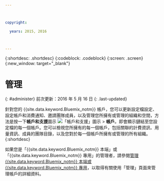 ```yaml
---



copyright:

  years: 2015, 2016



---
```


{:shortdesc: .shortdesc}
{:codeblock: .codeblock}
{:screen: .screen}
{:new_window: target="_blank"}


# 管理
{: #administer}
前次更新：2016 年 5 月 16 日
{: .last-updated}

針對您的 {{site.data.keyword.Bluemix_notm}} 帳戶，您可以更新設定檔設定、設定帳戶和消費通知、邀請團隊成員，以及管理您所擁有或管理的組織和空間，方法是按一下**帳戶和支援**圖示 ![「帳戶和支援」圖示](../admin/images/account_support.svg) &gt; **帳戶**。即會顯示鏈結至您設定檔的每一個帳戶。您可以檢視您所擁有的每一個帳戶，包括關聯的計費資訊、用量資訊、成員的團隊目錄，以及您對於每一個帳戶所擁有或管理的所有組織。
{:shortdesc}

如果您是「{{site.data.keyword.Bluemix_notm}} 本端」或「{{site.data.keyword.Bluemix_notm}} 專用」的管理者，請參閱[管理 {{site.data.keyword.Bluemix_notm}} 本端或 {{site.data.keyword.Bluemix_notm}} 專用](index.html#mng)，以取得有關使用「管理」頁面來管理帳戶的詳細資料。

